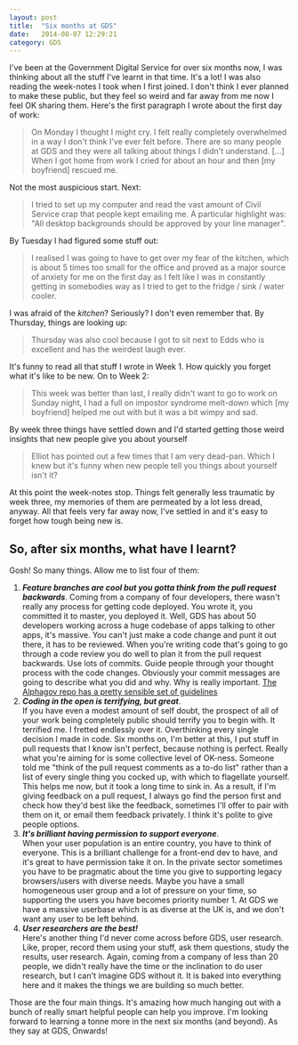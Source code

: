 ```yaml
---
layout: post
title:  "Six months at GDS"
date:   2014-08-07 12:29:21
category: GDS
---
```

I've been at the Government Digital Service for over six months now, I was thinking about all the stuff I've learnt in that time. It's a lot! I was also reading the week-notes I took when I first joined. I don't think I ever planned to make these public, but they feel so weird and far away from me now I feel OK sharing them. Here's the first paragraph I wrote about the first day of work:

> On Monday I thought I might cry. I felt really completely overwhelmed in a way I don't think I've ever felt before. There are so many people at GDS and they were all talking about things I didn't understand. [...] When I got home from work I cried for about an hour and then [my boyfriend] rescued me.

Not the most auspicious start. Next:

> I tried to set up my computer and read the vast amount of Civil Service crap that people kept emailing me. A particular highlight was: "All desktop backgrounds should be approved by your line manager".

By Tuesday I had figured some stuff out:

> I realised I was going to have to get over my fear of the kitchen, which is about 5 times too small for the office and proved as a major source of anxiety for me on the first day as I felt like I was in constantly getting in somebodies way as I tried to get to the fridge / sink / water cooler.

I was afraid of the *kitchen*? Seriously? I don't even remember that. By Thursday, things are looking up:

> Thursday was also cool because I got to sit next to Edds who is excellent and has the weirdest laugh ever.

It's funny to read all that stuff I wrote in Week 1. How quickly you forget what it's like to be new. On to Week 2:

> This week was better than last, I really didn't want to go to work on Sunday night, I had a full on impostor syndrome melt-down which [my boyfriend] helped me out with but it was a bit wimpy and sad.

By week three things have settled down and I'd started getting those weird insights that new people give you about yourself

> Elliot has pointed out a few times that I am very dead-pan. Which I knew but it's funny when new people tell you things about yourself isn't it?

At this point the week-notes stop. Things felt generally less traumatic by week three, my memories of them are permeated by a lot less dread, anyway. All that feels very far away now, I've settled in and it's easy to forget how tough being new is.

## So, after six months, what have I learnt?

Gosh! So many things. Allow me to list four of them:

1. __*Feature branches are cool but you gotta think from the pull request backwards*__.
  Coming from a company of four developers, there wasn't really any process for getting code deployed. You wrote it, you committed it to master, you deployed it. Well, GDS has about 50 developers working across a huge codebase of apps talking to other apps, it's massive. You can't just make a code change and punt it out there, it has to be reviewed. When you're writing code that's going to go through a code review you do well to plan it from the pull request backwards. Use lots of commits. Guide people through your thought process with the code changes. Obviously your commit messages are going to describe what you did and why. Why is really important. [The Alphagov repo has a pretty sensible set of guidelines](https://github.com/alphagov/styleguides/blob/master/git.md)
2. __*Coding in the open is terrifying, but great*__.  
If you have even a modest amount of self doubt, the prospect of all of your work being completely public should terrify you to begin with. It terrified me. I fretted endlessly over it. Overthinking every single decision I made in code. Six months on, I'm better at this, I put stuff in pull requests that I know isn't perfect, because nothing is perfect. Really what you're aiming for is some collective level of OK-ness. Someone told me "think of the pull request comments as a to-do list" rather than a list of every single thing you cocked up, with which to flagellate yourself. This helps me now, but it took a long time to sink in. As a result, if I'm giving feedback on a pull request, I always go find the person first and check how they'd best like the feedback, sometimes I'll offer to pair with them on it, or email them feedback privately. I think it's polite to give people options.
3.  __*It's brilliant having permission to support everyone*__.  
When your user population is an entire country, you have to think of everyone. This is a brilliant challenge for a front-end dev to have, and it's great to have permission take it on. In the private sector sometimes you have to be pragmatic about the time you give to supporting legacy browsers/users with diverse needs. Maybe you have a small homogeneous user group and a lot of pressure on your time, so supporting the users you have becomes priority number 1. At GDS we have a massive userbase which is as diverse at the UK is, and we don't want any user to be left behind.
4. __*User researchers are the best!*__  
Here's another thing I'd never come across before GDS, user research. Like, proper, record them using your stuff, ask them questions, study the results, user research. Again, coming from a company of less than 20 people, we didn't really have the time or the inclination to do user research, but I can't imagine GDS without it. It is baked into everything here and it makes the things we are building so much better.


Those are the four main things. It's amazing how much hanging out with a bunch of really smart helpful people can help you improve. I'm looking forward to learning a tonne more in the next six months (and beyond). As they say at GDS, Onwards!
